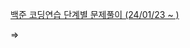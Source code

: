 [백준 코딩연습 단계별 문제풀이 (24/01/23 ~ )](https://github.com/deq27/Learning-CodingTest/tree/main/%EB%B0%B1%EC%A4%80%EC%BD%94%ED%85%8C%EC%97%B0%EC%8A%B5)  

 => 
